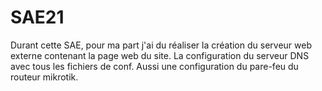 # SAE21
Durant cette SAE, pour ma part j'ai du réaliser la création du serveur web externe contenant la page web du site. La configuration du serveur DNS avec tous les  fichiers de conf. Aussi une configuration du pare-feu du routeur mikrotik.

